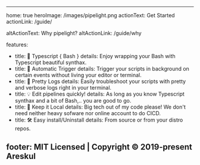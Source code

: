 ---

home: true
heroImage: /images/pipelight.png
actionText: Get Started
actionLink: /guide/

altActionText: Why pipelight?
altActionLink: /guide/why

features:

- title: 🤌 Typescript { Bash }
  details: Enjoy wrapping your Bash with Typescript beautiful synthax.
- title: 🚦 Automatic Trigger
  details: Trigger your scripts in background on certain events without living your editor or terminal.
- title: 🫦 Pretty Logs
  details: Easily troubleshoot your scripts with pretty and verbose logs right in your terminal.
- title: 💡 Edit pipelines quickly!
  details: As long as you know Typescript synthax and a bit of Bash,.. you are good to go.
- title: 🏡 Keep it Local
  details: Big tech out of my code please! We don't need neither heavy sofware nor online account to do CICD.
- title: 🛠️ Easy install/Uninstall
  details: From source or from your distro repos.

## footer: MIT Licensed | Copyright © 2019-present Areskul
